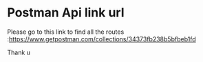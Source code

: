 # Postman Api link url 


Please go to this link to find all the routes
:https://www.getpostman.com/collections/34373fb238b5bfbeb1fd

Thank u
